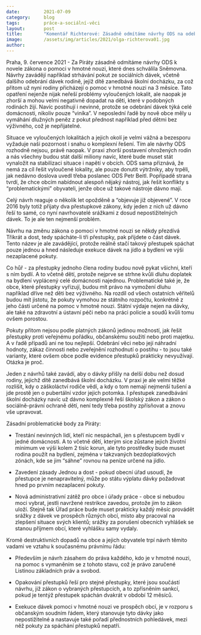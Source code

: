 ```yaml
---
date:         2021-07-09
category:     blog
tags:         práce-a-sociální-věci
layout:       post
title:        "Komentář Richterové: Zásadně odmítáme návrhy ODS na odebírání dávek. Ohrožují děti ze sociálně slabších rodin, postihují i nevinné a vyostří napětí ve vyloučených lokalitách"
image:        /assets/img/articles/2021/olga-richterova01.jpg
author:       
---
```



Praha, 9. července 2021 - Za Piráty zásadně odmítáme návrhy ODS k novele zákona o pomoci v hmotné nouzi, které dnes schválila Sněmovna. Návrhy zavádějí například strhávání pokut ze sociálních dávek, včetně dalšího odebrání dávek rodině, jejíž dítě zanedbává školní docházku, za což přitom už nyní rodiny přicházejí o pomoc v hmotné nouzi na 3 měsíce. Tato opatření nejenže nijak neřeší problémy vyloučených lokalit, ale naopak je zhorší a mohou velmi negativně dopadat na děti, které v podobných rodinách žijí. Navíc postihují i nevinné, protože se odebrání dávek týká celé domácnosti, nikoliv pouze “viníka”. V neposlední řadě by nově obce měly u vymáhání dlužných peněz z pokut přednost například před dětmi bez výživného, což je nepřijatelné.

Situace ve vyloučených lokalitách a jejich okolí je velmi vážná a bezesporu vyžaduje naši pozornost i snahu o komplexní řešení. Tím ale návrhy ODS rozhodně nejsou, právě naopak. V praxi zhorší postavení ohrožených rodin a nás všechny budou stát další miliony navíc, které bude muset stát vynaložit na stabilizaci situace i napětí v obcích. ODS sama přiznává, že nemá za cíl řešit vyloučené lokality, ale pouze donutit výtržníky, aby trpěli, jak nedávno doslova uvedl třeba poslanec ODS Petr Beitl. Popřípadě strana tvrdí, že chce obcím nabídnout alespoň nějaký nástroj, jak řešit konflikty s “problematickými” obyvateli, jenže obce už takové nástroje dávno mají.

Celý návrh reaguje o několik let opožděně a “objevuje již objevené”. V roce 2016 byly totiž přijaty dva přestupkové zákony, kdy jeden z nich už dávno řeší to samé, co nyní navrhovatelé srážkami z dosud nepostižitelných dávek. To je ale ten nejmenší problém.

Návrhu na změnu zákona o pomoci v hmotné nouzi se někdy přezdívá Třikrát a dost, tedy spácháte-li tři přestupky, pak přijdete o část dávek. Tento název je ale zavádějící, protože reálně stačí takový přestupek spáchat pouze jednou a hned následuje exekuce dávek na jídlo a bydlení ve výši nezaplacené pokuty. 

Co hůř - za přestupky jednoho člena rodiny budou nově pykat všichni, kteří s ním bydlí. A to včetně dětí, protože nejprve se strhne kvůli dluhu doplatek na bydlení vyplácený celé domácnosti najednou. Problematické také je, že obce, které přestupky vyřizují, budou mít právo na vymožení dluhu například dříve než děti bez výživného. Na rozdíl od všech ostatních věřitelů budou mít jistotu, že pokuty vymohou ze státního rozpočtu, konkrétně z jeho části určené na pomoc v hmotné nouzi. Státní výdaje nejen na dávky, ale také na zdravotní a ústavní péči nebo na práci policie a soudů kvůli tomu ovšem porostou. 

Pokuty přitom nejsou podle platných zákonů jedinou možností, jak řešit přestupky proti veřejnému pořádku, občanskému soužití nebo proti majetku. A v řadě případů ani ne tou nejlepší. Odebrání věci nebo její náhradní hodnoty, zákaz činnosti nebo zveřejnění rozhodnutí o postihu - to jsou také varianty, které ovšem obce podle evidence přestupků prakticky nevyužívají. Otázka je proč.

Jeden z návrhů také zavádí, aby o dávky přišly na delší dobu než dosud rodiny, jejichž dítě zanedbává školní docházku. V praxi je ale velmi těžké rozlišit, kdy o záškoláctví rodiče vědí, a kdy o tom nemají nejmenší tušení a jde prostě jen o pubertální vzdor jejich potomka. I přestupek zanedbávání školní docházky navíc už dávno komplexně řeší školský zákon a zákon o sociálně-právní ochraně dětí, není tedy třeba postihy zpřísňovat a znovu vše upravovat.

Zásadní problematické body za Piráty:
- Trestání nevinných lidí, kteří nic nespáchali, jen s přestupcem bydlí v jedné domácnosti. A to včetně dětí, kterým sice zůstane jejich životní minimum ve výši kolem 2 tisíc korun, ale tyto prostředky bude muset rodina použít na bydlení, zejména v takzvaných bezdoplatkových zónách, kde se jim “sáhne” rovnou na peníze určené na jídlo. 

- Zavedení zásady Jednou a dost - pokud obecní úřad usoudí, že přestupce je nenapravitelný, může po státu výplatu dávky požadovat hned po prvním nezaplacení pokuty.

- Nová administrativní zátěž pro obce i úřady práce - obce si nebudou moci vybrat, jestli navržené restrikce zavedou, protože jim to zákon uloží. Stejně tak Úřad práce bude muset prakticky každý měsíc provádět srážky z dávek ve prospěch různých obcí, místo aby pracoval na zlepšení situace svých klientů; srážky za porušení obecních vyhlášek se stanou příjmem obcí, které vyhlášku samy vydaly.

Kromě destruktivních dopadů na obce a jejich obyvatele trpí návrh těmito vadami ve vztahu k současnému právnímu řádu:
- Především je návrh zásahem do práva každého, kdo je v hmotné nouzi, na pomoc s vymaněním se z tohoto stavu, což je právo zaručené Listinou základních práv a svobod. 

- Opakování přestupků řeší pro stejné přestupky, které jsou součástí návrhu, již zákon o vybraných přestupcích, a to zpřísněním sankcí, pokud je tentýž přestupek spáchán dvakrát v období 12 měsíců. 

- Exekuce dávek pomoci v hmotné nouzi ve prospěch obcí, je v rozporu s občanským soudním řádem, který stanovuje tyto dávky jako nepostižitelné a nastavuje také pořadí přednostních pohledávek, mezi něž pokuty za spáchání přestupků nepatří. 
